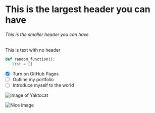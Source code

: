 # This is the largest header you can have
###### This is the smaller header you can have 

This is text with no header

```python
def random_function():
   list = []
```

- [x] Turn on GitHub Pages
- [ ] Outline my portfolio
- [ ] Introduce myself to the world

![Image of Yaktocat](https://octodex.github.com/images/yaktocat.png)

![Nice image](http://wallpapercave.com/beautiful-scenery-backgrounds)
